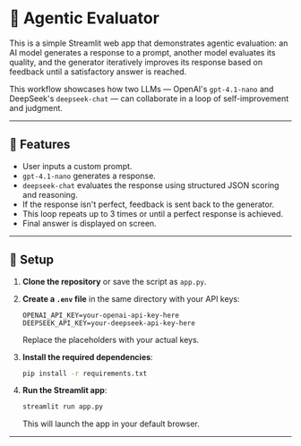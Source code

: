 # 🤖 Agentic Evaluator

This is a simple Streamlit web app that demonstrates agentic evaluation: an AI model generates a response to a prompt, another model evaluates its quality, and the generator iteratively improves its response based on feedback until a satisfactory answer is reached.

This workflow showcases how two LLMs — OpenAI's `gpt-4.1-nano` and DeepSeek's `deepseek-chat` — can collaborate in a loop of self-improvement and judgment.

---

## 🚀 Features

- User inputs a custom prompt.
- `gpt-4.1-nano` generates a response.
- `deepseek-chat` evaluates the response using structured JSON scoring and reasoning.
- If the response isn't perfect, feedback is sent back to the generator.
- This loop repeats up to 3 times or until a perfect response is achieved.
- Final answer is displayed on screen.

---

## 🔐 Setup

1. **Clone the repository** or save the script as `app.py`.

2. **Create a `.env` file** in the same directory with your API keys:

    ```env
    OPENAI_API_KEY=your-openai-api-key-here
    DEEPSEEK_API_KEY=your-deepseek-api-key-here
    ```

    Replace the placeholders with your actual keys.

3. **Install the required dependencies**:

    ```bash
    pip install -r requirements.txt
    ```

4. **Run the Streamlit app**:

    ```bash
    streamlit run app.py
    ```

    This will launch the app in your default browser.

---